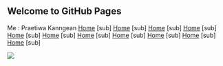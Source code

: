 ## Welcome to GitHub Pages

Me : Praetiwa Kanngean
[Home](https://praetiwa.000webhostapp.com/webmaster/menu02sub.php) [sub]
[Home](http://localhost/php/innerjoin1.php) [sub] 
[Home](http://localhost/php/innerjoin2.php) [sub]
[Home](http://localhost/php/innerjoin3.php) [sub]
[Home](http://localhost/php/innerjoin4.php) [sub]
[Home](http://localhost/php/innerjoin5.php) [sub]
[Home](http://localhost/php/join_where1.php) [sub]
[Home](http://localhost/php/join_where2.php) [sub]
[Home](http://localhost/php/join_where3.php) [sub]
[Home](http://localhost/php/join_where4.php)  [sub]
[Home](http://localhost/php/join_where5.php)  [sub]


<img src="mme.jpg">
